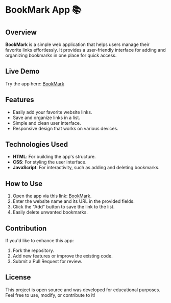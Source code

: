
# BookMark App 📚

## Overview
**BookMark** is a simple web application that helps users manage their favorite links effortlessly. It provides a user-friendly interface for adding and organizing bookmarks in one place for quick access.

## Live Demo
Try the app here: [BookMark](https://gamal-elagamy.github.io/BookMark/)

## Features
- Easily add your favorite website links.
- Save and organize links in a list.
- Simple and clean user interface.
- Responsive design that works on various devices.

## Technologies Used
- **HTML**: For building the app's structure.
- **CSS**: For styling the user interface.
- **JavaScript**: For interactivity, such as adding and deleting bookmarks.

## How to Use
1. Open the app via this link: [BookMark](https://gamal-elagamy.github.io/BookMark/).
2. Enter the website name and its URL in the provided fields.
3. Click the "Add" button to save the link to the list.
4. Easily delete unwanted bookmarks.

## Contribution
If you'd like to enhance this app:
1. Fork the repository.
2. Add new features or improve the existing code.
3. Submit a Pull Request for review.

## License
This project is open source and was developed for educational purposes. Feel free to use, modify, or contribute to it!
